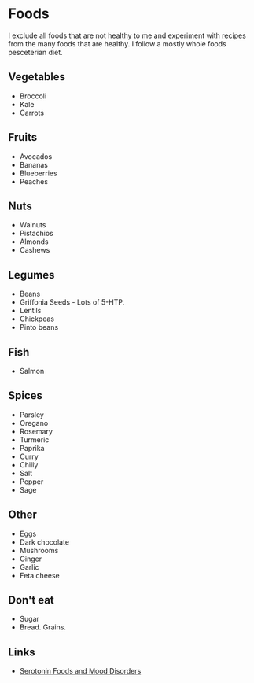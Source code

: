 # Foods
I exclude all foods that are not healthy to me and experiment with [recipes](cooking/recipes.md) from the many foods that are healthy. I follow a mostly whole foods pesceterian diet.

## Vegetables
- Broccoli
- Kale
- Carrots

## Fruits
- Avocados
- Bananas
- Blueberries
- Peaches

## Nuts
- Walnuts
- Pistachios
- Almonds
- Cashews

## Legumes
- Beans
- Griffonia Seeds - Lots of 5-HTP.
- Lentils
- Chickpeas
- Pinto beans

## Fish
- Salmon

## Spices
- Parsley
- Oregano
- Rosemary
- Turmeric
- Paprika
- Curry
- Chilly
- Salt
- Pepper
- Sage

## Other
- Eggs
- Dark chocolate
- Mushrooms
- Ginger
- Garlic
- Feta cheese

## Don't eat
- Sugar
- Bread. Grains.

## Links
- [Serotonin Foods and Mood Disorders](https://bebrainfit.com/serotonin-foods-mood-brain/)